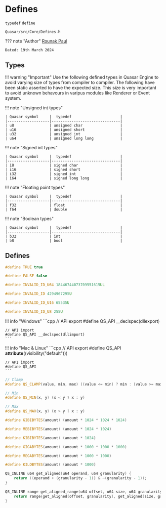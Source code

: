 # Defines
`typedef` `define`

```
Quasar/src/Core/Defines.h
```

??? note "Author"
    [Rounak Paul](mailto:paulrounak1999@gmail.com)
    
    Dated: 19th March 2024

## Types

!!! warning "Important"
    Use the following defined types in Quasar Engine to avoid varying size of types from compiler to compiler. The following have been static asserted to have the expected size. This size is very important to avoid unknown behavours in varipus modules like Renderer or Event system. 

!!! note "Unsigned int types"

    | Quasar symbol     |  typedef                      |
    |-------------------|-------------------------------|
    | u8                | unsigned char                 |
    | u16               | unsigned short                |
    | u32               | unsigned int                  |
    | u64               | unsigned long long            |

!!! note "Signed int types"

    | Quasar symbol     |  typedef                      |
    |-------------------|-------------------------------|
    | i8                | signed char                   |
    | i16               | signed short                  |
    | i32               | signed int                    |
    | i64               | signed long long              |

!!! note "Floating point types"

    | Quasar symbol     |  typedef                      |
    |-------------------|-------------------------------|
    | f32               | float                         |
    | f64               | double                        |

!!! note "Boolean types"

    | Quasar symbol     |  typedef                      |
    |-------------------|-------------------------------|
    | b32               | int                           |
    | b8                | bool                          |

## Defines

```cpp
#define TRUE true
```

```cpp
#define FALSE false
```

```cpp
#define INVALID_ID_U64 18446744073709551615UL
```

```cpp
#define INVALID_ID 4294967295U
```

```cpp
#define INVALID_ID_U16 65535U
```

```cpp
#define INVALID_ID_U8 255U
```

!!! info "Windows"
    ```cpp
    // API export
    #define QS_API __declspec(dllexport)

    // API import
    #define QS_API __declspec(dllimport)
    ```

!!! info "Mac & Linux"
    ```cpp
    // API export
    #define QS_API __attribute__((visibility("default")))

    // API import
    #define QS_API
    ```

```cpp
// Clamp
#define QS_CLAMP(value, min, max) ((value <= min) ? min : (value >= max) ? max : value)
```

```cpp
// Min
#define QS_MIN(x, y) (x < y ? x : y)
```

```cpp
// Max
#define QS_MAX(x, y) (x > y ? x : y)
```

```cpp
#define GIBIBYTES(amount) (amount * 1024 * 1024 * 1024)
```

```cpp
#define MEBIBYTES(amount) (amount * 1024 * 1024)
```

```cpp
#define KIBIBYTES(amount) (amount * 1024)
```

```cpp
#define GIGABYTES(amount) (amount * 1000 * 1000 * 1000)
```

```cpp
#define MEGABYTES(amount) (amount * 1000 * 1000)
```

```cpp
#define KILOBYTES(amount) (amount * 1000)
```

```cpp
QS_INLINE u64 get_aligned(u64 operand, u64 granularity) {
    return ((operand + (granularity - 1)) & ~(granularity - 1));
}
```

```cpp
QS_INLINE range get_aligned_range(u64 offset, u64 size, u64 granularity) {
    return range{get_aligned(offset, granularity), get_aligned(size, granularity)};
}
```